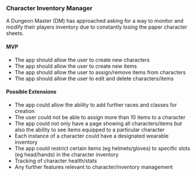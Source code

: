 ### Character Inventory Manager

A Dungeon Master (DM) has approached asking for a way to monitor and modify their players inventory due to constantly losing the paper character sheets.

#### MVP

- The app should allow the user to create new characters
- The app should allow the user to create new items
- The app should allow the user to assign/remove items from characters
- The app should allow the user to edit and delete characters/items

#### Possible Extensions

- The app could allow the ability to add further races and classes for creation
- The user could not be able to assign more than 10 items to a character
- The app could not only have a page showing all characters/items but also the ability to see items equipped to a particular character
- Each instance of a character could have a designated wearable inventory
- The app could restrict certain items (eg helmets/gloves) to specific slots (eg head/hands) in the character inventory
- Tracking of character health/stats
- Any further features relevant to character/inventory management

